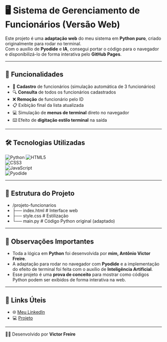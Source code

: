 # 🖥️ Sistema de Gerenciamento de Funcionários (Versão Web)

Este projeto é uma **adaptação web** do meu sistema em **Python puro**, criado originalmente para rodar no terminal.  
Com o auxílio de **Pyodide** e **IA**, consegui portar o código para o navegador e disponibilizá-lo de forma interativa pelo **GitHub Pages**.

---

## 🚀 Funcionalidades

- 📌 **Cadastro** de funcionários (simulação automática de 3 funcionários)  
- 🔍 **Consulta** de todos os funcionários cadastrados  
- ❌ **Remoção** de funcionário pelo ID  
- 📋 Exibição final da lista atualizada  
- 💻 Simulação de **menus de terminal** direto no navegador  
- ⌨️ Efeito de **digitação estilo terminal** na saída  

---

## 🛠️ Tecnologias Utilizadas

![Python](https://img.shields.io/badge/-Python-333333?style=flat&logo=python)  ![HTML5](https://img.shields.io/badge/-HTML5-333333?style=flat&logo=html5)  
![CSS3](https://img.shields.io/badge/-CSS3-333333?style=flat&logo=css3)  
![JavaScript](https://img.shields.io/badge/-JavaScript-333333?style=flat&logo=javascript)  
![Pyodide](https://img.shields.io/badge/-Pyodide-333333?style=flat&logo=python&logoColor=blue)  

---

## 📂 Estrutura do Projeto

- /projeto-funcionarios
- ├── index.html # Interface web
- ├── style.css # Estilização
- └── main.py # Código Python original (adaptado)
---

## 📌 Observações Importantes

- Toda a lógica em **Python** foi desenvolvida por **mim, Antônio Victor Freire**.  
- A adaptação para rodar no navegador com **Pyodide** e a implementação do efeito de terminal foi feita com o auxílio de **Inteligência Artificial**.  
- Esse projeto é uma **prova de conceito** para mostrar como códigos Python podem ser exibidos de forma interativa na web.

---

## 🔗 Links Úteis

- 🌐 [Meu LinkedIn](https://www.linkedin.com/in/antônio-victor-freire)  
- 💻 [Projeto](https://victorfreireavfs.github.io/projeto_cadastro_funcionarios/) 
---

👨‍💻 Desenvolvido por **Victor Freire**
